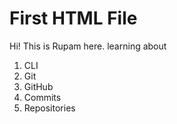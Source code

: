 # First HTML File

Hi! This is Rupam here.
learning about
1. CLI
2. Git
3. GitHub
4. Commits
5. Repositories